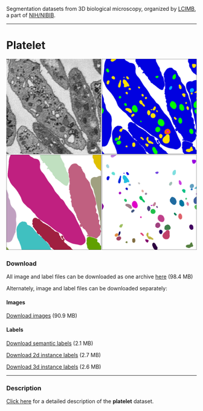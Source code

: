 Segmentation datasets from 3D biological microscopy, organized by [LCIMB](about-lcimb/), a part of [NIH/NIBIB](https://www.nibib.nih.gov/).

---

# Platelet

![](media/platelet_banner_tall.png)

### Download

All image and label files can be downloaded as one archive [here](https://www.dropbox.com/s/c0jg8biqq66w32r/platelet-lcimb.zip?dl=1) (98.4 MB)

Alternately, image and label files can be downloaded separately:

#### Images

[Download images](https://put.real.link.here) (90.9 MB)

#### Labels

[Download semantic labels](https://www.dropbox.com/s/p4iugak20g8uccd/labels-semantic.zip?dl=1) (2.1 MB)

[Download 2d instance labels](https://www.dropbox.com/s/janmagx6iibybtk/labels-instance-2d.zip?dl=1) (2.7 MB)

[Download 3d instance labels](https://www.dropbox.com/s/n3jry3nt4pyn7d7/labels-instance-3d.zip?dl=1) (2.6 MB)

---

### Description

[Click here](platelet-description.html) for a detailed description of the **platelet** dataset.